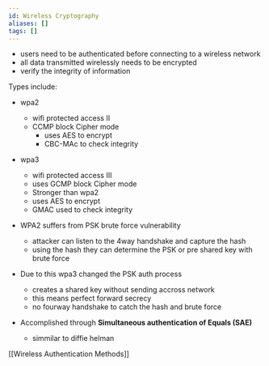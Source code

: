 ```yaml
---
id: Wireless Cryptography
aliases: []
tags: []
---
```


- users need to be authenticated before connecting to a wireless network 
- all data transmitted wirelessly needs to be encrypted 
- verify the integrity of information

Types include: 
- wpa2
    - wifi protected access II 
    - CCMP block Cipher mode 
        - uses AES to encrypt
        - CBC-MAc to check integrity
- wpa3
    - wifi protected access III
    - uses GCMP block Cipher mode
    - Stronger than wpa2
    - uses AES to encrypt
    - GMAC used to check integrity


- WPA2 suffers from PSK brute force vulnerability
    - attacker can listen to the 4way handshake and capture the hash 
    - using the hash they can determine the PSK or pre shared key with brute force

- Due to this wpa3 changed the PSK auth process
    - creates a shared key without sending accross network 
    - this means perfect forward secrecy
    - no fourway handshake to catch the hash and brute force 
- Accomplished through **Simultaneous authentication of Equals (SAE)** 
    - simmilar to diffie helman


[[Wireless Authentication Methods]]

